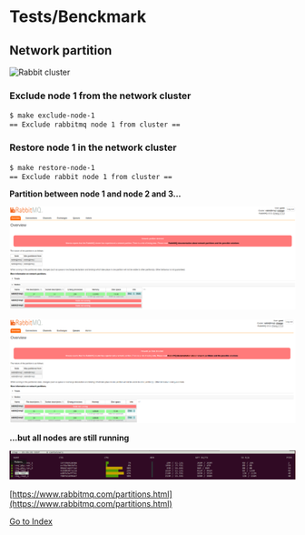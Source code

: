 # Tests/Benckmark

## Network partition

![Rabbit cluster](./../img/rabbitmq_netpart.png)

### Exclude node 1 from the network cluster

```
$ make exclude-node-1
== Exclude rabbitmq node 1 from cluster ==
```

### Restore node 1 in the network cluster

```
$ make restore-node-1 
== Exclude rabbit node 1 from cluster ==
```

**Partition between node 1 and node 2 and 3...**

![Rabbit cluster](./../img/rabbit-netpart-1.png)


![Rabbit cluster](./../img/rabbit-netpart-2.png)

**...but all nodes are still running**

![Rabbit cluster](./../img/rabbitmq-netpart-ctop.png)


[https://www.rabbitmq.com/partitions.html](https://www.rabbitmq.com/partitions.html)

[Go to Index](../README.md)
